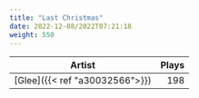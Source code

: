```yaml
---
title: "Last Christmas"
date: 2022-12-08/2022T07:21:18
weight: 550
---
```




 Artist | Plays 
----- | -----:
[Glee]({{< ref "a30032566">}}) | 198

